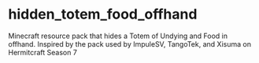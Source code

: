 # hidden_totem_food_offhand
Minecraft resource pack that hides a Totem of Undying and Food in offhand. Inspired by the pack used by ImpuleSV, TangoTek, and Xisuma on Hermitcraft Season 7
